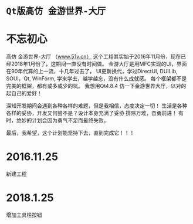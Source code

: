 `Qt版高仿 金游世界-大厅`
===

# 不忘初心
高仿 金游世界-大厅 （www.51v.cn）
这个工程其实始于2016年11月份，现在已经2018年1月份了，这期间一直没有时间做。
金游大厅是用MFC实现的UI，界面在90年代算的上一流，十几年过去了，
UI更新换代，学过DirectUI, DUILib, SOUI，Qt, WinForm, 学来学去，越学越忘，没有什么成就感。
每个框架都不是完美的框架，都有或多或少的坑。
我想用Qt4.8.4 仿一下金游世界大厅，以对的起自己的爱好！

深知开发期间会遇到各种各样的难题，但是我相信，态度决定一切！
生活是各种各样的妥协，开发又何尝不是？设计本身充满了妥协
排除万难，奋勇前进！
有时，绝妙的计划会因为勇气不足而最终失败。

最后，我希望，这个计划能坚持下去，直到完成它！！！

# 2016.11.25
新建工程

# 2018.1.25
增加工具栏按钮